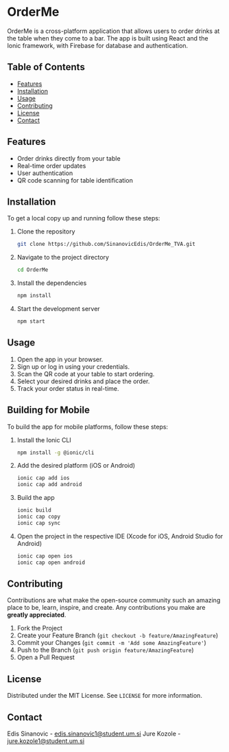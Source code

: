 # OrderMe

OrderMe is a cross-platform application that allows users to order drinks at the table when they come to a bar. The app is built using React and the Ionic framework, with Firebase for database and authentication.

## Table of Contents

- [Features](#features)
- [Installation](#installation)
- [Usage](#usage)
- [Contributing](#contributing)
- [License](#license)
- [Contact](#contact)

## Features

- Order drinks directly from your table
- Real-time order updates
- User authentication
- QR code scanning for table identification

## Installation

To get a local copy up and running follow these steps:

1. Clone the repository
    ```sh
    git clone https://github.com/SinanovicEdis/OrderMe_TVA.git
    ```
2. Navigate to the project directory
    ```sh
    cd OrderMe
    ```
3. Install the dependencies
    ```sh
    npm install
    ```
4. Start the development server
    ```sh
    npm start
    ```

## Usage

1. Open the app in your browser.
2. Sign up or log in using your credentials.
3. Scan the QR code at your table to start ordering.
4. Select your desired drinks and place the order.
5. Track your order status in real-time.

## Building for Mobile

To build the app for mobile platforms, follow these steps:

1. Install the Ionic CLI
    ```sh
    npm install -g @ionic/cli
    ```
2. Add the desired platform (iOS or Android)
    ```sh
    ionic cap add ios
    ionic cap add android
    ```
3. Build the app
    ```sh
    ionic build
    ionic cap copy
    ionic cap sync
    ```
4. Open the project in the respective IDE (Xcode for iOS, Android Studio for Android)
    ```sh
    ionic cap open ios
    ionic cap open android
    ```

## Contributing

Contributions are what make the open-source community such an amazing place to be, learn, inspire, and create. Any contributions you make are **greatly appreciated**.

1. Fork the Project
2. Create your Feature Branch (`git checkout -b feature/AmazingFeature`)
3. Commit your Changes (`git commit -m 'Add some AmazingFeature'`)
4. Push to the Branch (`git push origin feature/AmazingFeature`)
5. Open a Pull Request

## License

Distributed under the MIT License. See `LICENSE` for more information.

## Contact

Edis Sinanovic - [edis.sinanovic1@student.um.si](mailto:edis.sinanovic1@student.um.si)
Jure Kozole - [jure.kozole1@student.um.si](mailto:jure.kozole1@student.um.si)
